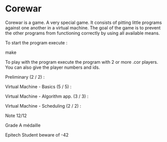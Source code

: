 # Corewar
Corewar is a game. A very special game. It consists of pitting little programs against one another in a virtual machine. The goal of the game is to prevent the other programs from functioning correctly by using all available means. 

To start the program execute : 

make

To play with the program execute the program with 2 or more .cor players. You can also give the player numbers and ids.


Preliminary (2 / 2) :

Virtual Machine - Basics (5 / 5) :

Virtual Machine - Algorithm app. (3 / 3) :

Virtual Machine - Scheduling (2 / 2) :

Note 12/12

Grade A médaille

Epitech Student beware of -42
